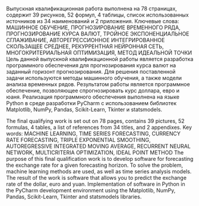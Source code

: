 Выпускная квалификационная работа выполнена на 78 страницах, содержит 39
рисунков, 52 формул, 4 таблицы, список использованных источников из 34 наименований
и 2 приложения.
Ключевые слова: МАШИННОЕ ОБУЧЕНИЕ, ПРОГНОЗИРОВАНИЕ ВРЕМЕННОГО
РЯДА, ПРОГНОЗИРОВАНИЕ КУРСА ВАЛЮТ, ТРОЙНОЕ ЭКСПОНЕНЦИАЛЬНОЕ
СГЛАЖИВАНИЕ, АВТОРЕГРЕССИОННОЕ ИНТЕГРИРОВАННОЕ СКОЛЬЗАЩЕЕ
СРЕДНЕЕ, РЕКУРРЕНТНАЯ НЕЙРОННАЯ СЕТЬ, МНОГОКРИТЕРИАЛЬНАЯ
ОПТИМИЗАЦИЯ, МЕТОД ИДЕАЛЬНОЙ ТОЧКИ
Цель данной выпускной квалификационной работы является разработка
программного обеспечения для прогнозирования курса валют на заданный горизонт
прогнозирования.
Для решения поставленной задачи используются методы машинного обучения, а
также модели анализа временных рядов.
Результатом работы является программное обеспечение, позволяющее
спрогнозировать курс доллара, евро и юаня.
Реализация программного обеспечения выполнена на языке Python в среде
разработки PyCharm c использованием библиотек Matplotlib, NumPy, Pandas, Scikit-Learn,
Tkinter и statsmodels.


The final qualifying work is set out on 78 pages, contains 39 pictures, 52 formulas, 4 tables,
a list of references from 34 titles, and 2 appendixes.
Key words: MACHINE LEARNING, TIME SERIES FORECASTING, CURRENCY
RATE FORECASTING, TRIPLE EXPONENTIAL SMOOTHING, AUTOREGRESSIVE
INTEGRATED MOVING AVERAGE, RECURRENT NEURAL NETWORK,
MULTICRITERIA OPTIMIZATION, IDEAL POINT METHOD
The purpose of this final qualification work is to develop software for forecasting the
exchange rate for a given forecasting horizon.
To solve the problem, machine learning methods are used, as well as time series analysis
models.
The result of the work is software that allows you to predict the exchange rate of the dollar,
euro and yuan.
Implementation of software in Python in the PyCharm development environment using the
Matplotlib, NumPy, Pandas, Scikit-Learn, Tkinter and statsmodels libraries.
